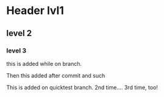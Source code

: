 # Header lvl1
## level 2
### level 3

this is added while on branch. 


Then this added after commit and such

This is added on quicktest branch. 2nd time....
3rd time, too!

